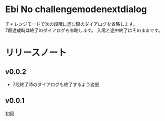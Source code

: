# Ebi No challengemodenextdialog
チャレンジモードで次の段階に進む際のダイアログを省略します。  
7段達成時は終了のダイアログも省略します。
入場と途中終了はそのままです。
# リリースノート


## v0.0.2
* 7段終了時のダイアログも終了するよう変更

## v0.0.1
初回
